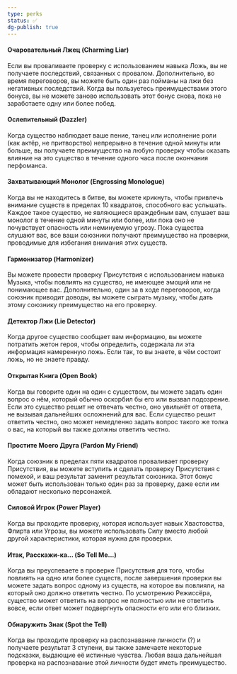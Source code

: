 ```yaml
---
type: perks
status: ✅
dg-publish: true
---
```

#### Очаровательный Лжец (Charming Liar)

Если вы проваливаете проверку с использованием навыка Ложь, вы не получаете последствий, связанных с провалом. Дополнительно, во время переговоров, вы можете быть один раз пойманы на лжи без негативных последствий. Когда вы пользуетесь преимуществами этого бонуса, вы не можете заново использовать этот бонус снова, пока не заработаете одну или более побед.  

#### Ослепительный (Dazzler)

Когда существо наблюдает ваше пение, танец или исполнение роли (как актёр, не притворство) непрерывно в течение одной минуты или больше, вы получаете преимущество на любую проверку чтобы оказать влияние на это существо в течение одного часа после окончания перфоманса. 

#### Захватывающий Монолог (Engrossing Monologue)

Когда вы не находитесь в битве, вы можете крикнуть, чтобы привлечь внимание существ в пределах 10 квадратов, способного вас услышать. Каждое такое существо, не являющиеся враждебным вам, слушает ваш монолог в течение одной минуты или более, или пока оно не почувствует опасность или неминуемую угрозу. Пока существа слушают вас, все ваши союзники получают преимущество на проверки, проводимые для избегания внимания этих существ.

#### Гармонизатор (Harmonizer)

Вы можете провести проверку Присутствия с использованием навыка Музыка, чтобы повлиять на существо, не имеющее эмоций или не понимающее вас. Дополнительно, один за в ходе переговоров, когда союзник приводит доводы, вы можете сыграть музыку, чтобы дать этому союзнику преимущество на его проверку.

#### Детектор Лжи (Lie Detector)

Когда другое существо сообщает вам информацию, вы можете потратить жетон героя, чтобы определить, содержала ли эта информация намеренную ложь. Если так, то вы знаете, в чём состоит ложь, но не знаете правду.

#### Открытая Книга (Open Book)

Когда вы говорите один на один с существом, вы можете задать один вопрос о нём, который обычно оскорбил бы его или вызвал подозрение. Если это существо решит не отвечать честно, оно увильнёт от ответа, не вызывая дальнейших осложнений для вас. Если существо решит ответить честно, оно может немедленно задать вопрос такого же толка о вас, на который вы также должны ответить честно.

#### Простите Моего Друга (Pardon My Friend)

Когда союзник в пределах пяти квадратов проваливает проверку Присутствия, вы можете вступить и сделать проверку Присутствия с помехой, и ваш результат заменит результат союзника. Этот бонус может быть использован только один раз за проверку, даже если им обладают несколько персонажей.

#### Силовой Игрок (Power Player)

Когда вы проходите проверку, которая использует навык Хвастовства, Флирта или Угрозы, вы можете использовать Силу вместо любой другой характеристики, которая нужна для проверки.

#### Итак, Расскажи-ка... (So Tell Me...)

Когда вы преуспеваете в проверке Присутствия для того, чтобы повлиять на одно или более существ, после завершения проверки вы можете задать вопрос одному из существ, на которое вы повлияли, на который оно должно ответить честно. По усмотрению Режиссёра, существо может ответить на вопрос не полностью или не ответить вовсе, если ответ может подвергнуть опасности его или его близких.


#### Обнаружить Знак (Spot the Tell)

Когда вы проходите проверку на распознавание личности (?) и получаете результат 3 ступени, вы также замечаете некоторые подсказки, выдающие её истинные чувства. Любая ваша дальнейшая проверка на распознавание этой личности будет иметь преимущество.

